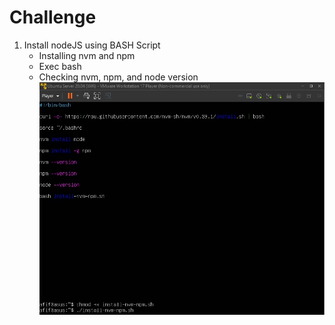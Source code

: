 # Challenge

1. Install nodeJS using BASH Script
    - Installing nvm and npm
    - Exec bash
    - Checking nvm, npm, and node version
![NodeJS Bash Script](screenshots/challenge-1.jpg)
